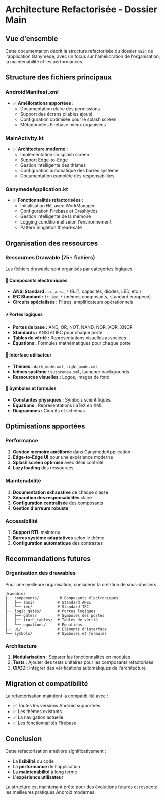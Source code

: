 # Architecture Refactorisée - Dossier Main

## Vue d'ensemble

Cette documentation décrit la structure refactorisée du dossier `main` de l'application Ganymede, avec un focus sur l'amélioration de l'organisation, la maintenabilité et les performances.

## Structure des fichiers principaux

### AndroidManifest.xml
- ✅ **Améliorations apportées :**
  - Documentation claire des permissions
  - Support des écrans pliables ajouté
  - Configuration optimisée pour le splash screen
  - Métadonnées Firebase mieux organisées

### MainActivity.kt
- ✅ **Architecture moderne :**
  - Implémentation du splash screen
  - Support Edge-to-Edge
  - Gestion intelligente des thèmes
  - Configuration automatique des barres système
  - Documentation complète des responsabilités

### GanymedeApplication.kt  
- ✅ **Fonctionnalités refactorisées :**
  - Initialisation Hilt avec WorkManager
  - Configuration Firebase et Crashlytics
  - Gestion intelligente de la mémoire
  - Logging conditionnel selon l'environnement
  - Pattern Singleton thread-safe

## Organisation des ressources

### Ressources Drawable (75+ fichiers)
Les fichiers drawable sont organisés par catégories logiques :

#### 🔌 Composants électroniques
- **ANSI Standard :** `ic_ansi_*` (BJT, capacités, diodes, LED, etc.)
- **IEC Standard :** `ic_iec_*` (mêmes composants, standard européen)
- **Circuits spécialisés :** Filtres, amplificateurs opérationnels

#### ⚡ Portes logiques
- **Portes de base :** AND, OR, NOT, NAND, NOR, XOR, XNOR
- **Standards :** ANSI et IEC pour chaque porte
- **Tables de vérité :** Représentations visuelles associées
- **Équations :** Formules mathématiques pour chaque porte

#### 🎨 Interface utilisateur
- **Thèmes :** `dark_mode.xml`, `light_mode.xml`
- **Icônes système :** `autorenew.xml`, launcher backgrounds
- **Ressources visuelles :** Logos, images de fond

#### 📐 Symboles et formules
- **Constantes physiques :** Symbols scientifiques
- **Équations :** Représentations LaTeX en XML
- **Diagrammes :** Circuits et schémas

## Optimisations apportées

### Performance
1. **Gestion mémoire améliorée** dans GanymedeApplication
2. **Edge-to-Edge UI** pour une expérience moderne
3. **Splash screen optimisé** avec délai contrôlé
4. **Lazy loading** des ressources

### Maintenabilité
1. **Documentation exhaustive** de chaque classe
2. **Séparation des responsabilités** claire
3. **Configuration centralisée** des composants
4. **Gestion d'erreurs robuste**

### Accessibilité
1. **Support RTL** maintenu
2. **Barres système adaptatives** selon le thème
3. **Configuration automatique** des contrastes

## Recommandations futures

### Organisation des drawables
Pour une meilleure organisation, considérer la création de sous-dossiers :
```
drawable/
├── components/         # Composants électroniques
│   ├── ansi/          # Standard ANSI
│   └── iec/           # Standard IEC
├── logic_gates/       # Portes logiques
│   ├── gates/         # Symboles des portes
│   ├── truth_tables/  # Tables de vérité
│   └── equations/     # Équations
├── ui/                # Éléments d'interface
└── symbols/           # Symboles et formules
```

### Architecture
1. **Modularisation** : Séparer les fonctionnalités en modules
2. **Tests** : Ajouter des tests unitaires pour les composants refactorisés
3. **CI/CD** : Intégrer des vérifications automatiques de l'architecture

## Migration et compatibilité

La refactorisation maintient la compatibilité avec :
- ✅ Toutes les versions Android supportées
- ✅ Les thèmes existants
- ✅ La navigation actuelle
- ✅ Les fonctionnalités Firebase

## Conclusion

Cette refactorisation améliore significativement :
- La **lisibilité** du code
- La **performance** de l'application  
- La **maintenabilité** à long terme
- L'**expérience utilisateur**

La structure est maintenant prête pour des évolutions futures et respecte les meilleures pratiques Android modernes.
